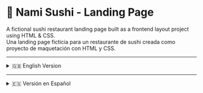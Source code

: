 # 🍣 Nami Sushi - Landing Page

A fictional sushi restaurant landing page built as a frontend layout project using HTML & CSS.  
Una landing page ficticia para un restaurante de sushi creada como proyecto de maquetación con HTML y CSS.

---

<details>
  <summary>🇬🇧 English Version</summary>

<br>

## 🍣 Nami Sushi - Japanese Restaurant (Landing Page)

**Nami Sushi** is a fictional landing page designed for a Japanese sushi restaurant. This project was developed as a web layout exercise, with the goal of practicing semantic HTML structures and modern CSS styling.

---

### 🎯 Purpose

To design a clean and visually appealing experience that represents Japanese aesthetics, focusing on simplicity, elegance, and attention to detail.  
Perfect as a pure frontend showcase for a developer portfolio.

---

### 🛠️ Technologies Used

- **HTML5** — clear and accessible semantic structure  
- **CSS3** — use of variables, Flexbox, and responsive layout  
- **Google Fonts** — custom fonts for a modern Japanese style  
- (Optional) **Favicon and custom icons**

---

### 📱 Responsive Design

The layout is fully responsive, optimized for mobile devices, tablets, and desktop screens.  
Navigation and section layout adapt to different screen sizes for a better user experience.

---

### 🖼️ Site Sections

- **Hero section** with slogan and call-to-action  
- **Featured products** section (popular types of sushi)  
- **Our story** — fictional copy aligned with Japanese culture (*Omotenashi*)  
- **Visual style** inspired by traditional colors (reds, creams, blacks, and white)

---

### 💡 Key Learnings / Focus Areas

- Clean CSS organization  
- Modular design using variables and custom palettes  
- Semantic HTML with clear structure for future scalability  
- Applying cultural aesthetics to web design

---

### 📁 Project Structure

nami-sushi/ ├── index.html ├── style.css ├── assets/ │ └── images/


---

### 📍 Ideal For:

✅ Frontend portfolio showcase  
✅ Static layout practice  
✅ Base project for future integration with JavaScript or frameworks

---

### 🙌 Credits

This project was guided by the tutorial:  
🎥 **JavaScript Mastery** – *Creating a Sushi-Themed Website: HTML & CSS Guide for Beginners*  
🔗 [Watch it on YouTube](https://www.youtube.com/watch?v=QRrPE9aj3wI)

---

### ✍️ Author

Developed by **Francisco (Pancho)** — frontend enthusiast, visual design lover, and aspiring tech entrepreneur.

</details>

---

<details>
  <summary>🇪🇸 Versión en Español</summary>

<br>

## 🍣 Nami Sushi - Restaurante Japonés (Landing Page)

**Nami Sushi** es una landing page ficticia diseñada para un restaurante de sushi. Este proyecto fue desarrollado como ejercicio de maquetado web, con el objetivo de practicar estructuras semánticas en HTML y estilos modernos en CSS.

---

### 🎯 Objetivo

Diseñar una experiencia visual limpia y atractiva que represente la estética japonesa, enfocada en la simplicidad, la elegancia y el detalle.  
Ideal como muestra de frontend puro para un portafolio de desarrollador.

---

### 🛠️ Tecnologías utilizadas

- **HTML5** — estructura semántica clara y accesible  
- **CSS3** — uso de variables, Flexbox y diseño responsive  
- **Google Fonts** — tipografías personalizadas para estilo japonés moderno  
- (Opcional) **Favicon e iconografía personalizada**

---

### 📱 Responsive Design

El diseño es totalmente responsive, optimizado para dispositivos móviles, tablets y pantallas de escritorio.  
La navegación y la disposición de las secciones cambian según el tamaño de la pantalla para una mejor experiencia de usuario.

---

### 🖼️ Secciones del sitio

- **Hero principal** con slogan y llamada a la acción  
- **Sección de productos destacados** (tipos populares de sushi)  
- **Nuestra historia** — texto ficticio alineado con la cultura japonesa (*Omotenashi*)  
- **Estilo visual** inspirado en colores tradicionales (rojos, cremas, negros y blanco)

---

### 💡 Lo que aprendí / enfoqué

- Organización limpia de estilos en CSS  
- Diseño modular con variables y paletas personalizadas  
- Uso de HTML semántico y estructura clara para futuras integraciones  
- Estética cultural aplicada al diseño web

---

### 📁 Estructura del proyecto

nami-sushi/ ├── index.html ├── style.css ├── assets/ │ └── images/


---

### 📍 Ideal para:

✅ Mostrar en un portafolio frontend  
✅ Ejercicio de maquetación estática  
✅ Base para futuras integraciones con JavaScript o frameworks

---

### 🙌 Créditos

Este proyecto fue guiado por el siguiente tutorial:  
🎥 **JavaScript Mastery** – *Creating a Sushi-Themed Website: HTML & CSS Guide for Beginners*  
🔗 [Ver en YouTube](https://www.youtube.com/watch?v=QRrPE9aj3wI)

---

### ✍️ Autor

Desarrollado por **Francisco (Pancho)** — entusiasta del frontend, diseño visual y emprendimiento web.

</details>
